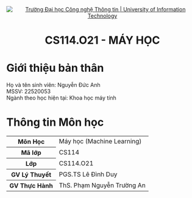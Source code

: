 <p align="center">
  <a href="https://www.uit.edu.vn/" title="Trường Đại học Công nghệ Thông tin" style="border: 5;">
    <img src="https://i.imgur.com/WmMnSRt.png" alt="Trường Đại học Công nghệ Thông tin | University of Information Technology">
  </a>
</p>
<h1 align="center"><b>CS114.O21 - MÁY HỌC</b></h1>

# Giới thiệu bản thân
Họ và tên sinh viên: Nguyễn Đức Anh</br>
MSSV: 22520053 </br>
Ngành theo học hiện tại: Khoa học máy tính 

# Thông tin Môn học
<table>
  <tr><th>Môn Học     </th><td>Máy học (Machine Learning)</td></tr>
  <tr><th>Mã lớp      </th><td>CS114                     </td></tr>
  <tr><th>Lớp         </th><td>CS114.O21                 </td></tr>
  <tr><th>GV Lý Thuyết</th><td>PGS.TS Lê Đình Duy        </td></tr>
  <tr><th>GV Thực Hành</th><td>ThS. Phạm Nguyễn Trường An</td></tr>
</table>
